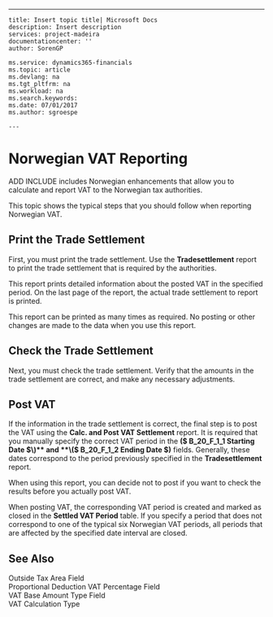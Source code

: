 ---
    title: Insert topic title| Microsoft Docs
    description: Insert description
    services: project-madeira
    documentationcenter: ''
    author: SorenGP

    ms.service: dynamics365-financials
    ms.topic: article
    ms.devlang: na
    ms.tgt_pltfrm: na
    ms.workload: na
    ms.search.keywords:
    ms.date: 07/01/2017
    ms.author: sgroespe

    ---
# Norwegian VAT Reporting
ADD INCLUDE<!--[!INCLUDE[navnow](../../includes/navnow_md.md)]--> includes Norwegian enhancements that allow you to calculate and report VAT to the Norwegian tax authorities.  
  
 This topic shows the typical steps that you should follow when reporting Norwegian VAT.  
  
## Print the Trade Settlement  
 First, you must print the trade settlement. Use the **Tradesettlement** report to print the trade settlement that is required by the authorities.  
  
 This report prints detailed information about the posted VAT in the specified period. On the last page of the report, the actual trade settlement to report is printed.  
  
 This report can be printed as many times as required. No posting or other changes are made to the data when you use this report.  
  
## Check the Trade Settlement  
 Next, you must check the trade settlement. Verify that the amounts in the trade settlement are correct, and make any necessary adjustments.  
  
## Post VAT  
 If the information in the trade settlement is correct, the final step is to post the VAT using the **Calc. and Post VAT Settlement** report. It is required that you manually specify the correct VAT period in the **\($ B\_20\_F\_1\_1 Starting Date $\)** and **\($ B\_20\_F\_1\_2 Ending Date $\)** fields. Generally, these dates correspond to the period previously specified in the **Tradesettlement** report.  
  
 When using this report, you can decide not to post if you want to check the results before you actually post VAT.  
  
 When posting VAT, the corresponding VAT period is created and marked as closed in the **Settled VAT Period** table. If you specify a period that does not correspond to one of the typical six Norwegian VAT periods, all periods that are affected by the specified date interval are closed.  
  
## See Also  
 Outside Tax Area Field   
 Proportional Deduction VAT Percentage Field   
 VAT Base Amount Type Field   
 VAT Calculation Type